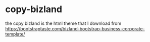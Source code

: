 # copy-bizland
the copy bizland is the html theme that I download from https://bootstraptaste.com/bizland-bootstrap-business-corporate-template/

